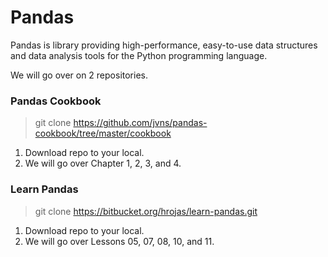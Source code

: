 # Pandas

Pandas is library providing high-performance, easy-to-use data structures and data analysis tools for the Python programming language.

We will go over on 2 repositories.

### Pandas Cookbook

> git clone https://github.com/jvns/pandas-cookbook/tree/master/cookbook

1. Download repo to your local.
2. We will go over Chapter 1, 2, 3, and 4.

### Learn Pandas

> git clone https://bitbucket.org/hrojas/learn-pandas.git

1. Download repo to your local.
2. We will go over Lessons 05, 07, 08, 10, and 11.
